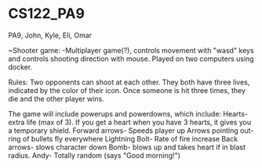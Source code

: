 # CS122_PA9
PA9, John, Kyle, Eli, Omar


~Shooter game:
-Multiplayer game(?), controls movement with "wasd" keys and controls shooting direction with mouse. 
Played on two computers using docker. 

Rules:
Two opponents can shoot at each other. They both have three lives, indicated by the color of their icon.
Once someone is hit three times, they die and the other player wins.

The game will include powerups and powerdowns, which include:
Hearts- extra life (max of 3). If you get a heart when you have 3 hearts, it gives you a temporary shield.
Forward arrows- Speeds player up
Arrows pointing out- ring of bullets fly everywhere
Lightning Bolt- Rate of fire increase
Back arrows- slows character down
Bomb- blows up and takes heart if in blast radius.
Andy- Totally random (says "Good morning!") 
